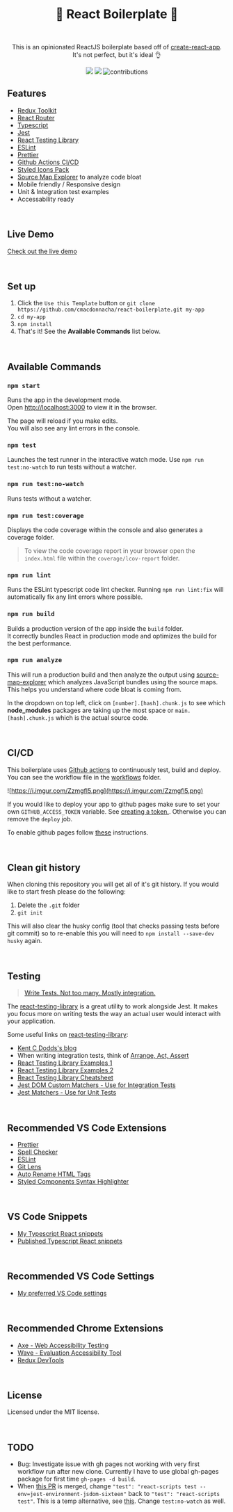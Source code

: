 <h1 align="center">🚀 React Boilerplate 🚀</h1>
<br>
<p align="center">This is an opinionated ReactJS boilerplate based off of <a href="https://create-react-app.dev/">create-react-app</a>. It's not perfect, but it's ideal 👌</p>

<p align="center">
  <a>
    <img src="https://github.com/cmacdonnacha/react-boilerplate/workflows/Continuous%20Integration/badge.svg" />
  </a>
  <a>
    <img src="https://img.shields.io/david/cmacdonnacha/react-boilerplate.svg" />
  </a>
  <a>
    <img src="https://img.shields.io/badge/License-MIT-blue.svg" alt="contributions" />
  </a>
</p>

## Features

- [Redux Toolkit][redux-toolkit]
- [React Router][react-router]
- [Typescript][typescript]
- [Jest][jest]
- [React Testing Library][react-testing-library]
- [ESLint][eslint]
- [Prettier][prettier]
- [Github Actions CI/CD][github-actions]
- [Styled Icons Pack][styled-icons]
- [Source Map Explorer][source-map-explorer] to analyze code bloat
- Mobile friendly / Responsive design
- Unit & Integration test examples
- Accessability ready

&nbsp;

## Live Demo

[Check out the live demo](https://cmacdonnacha.github.io/react-boilerplate/)

&nbsp;

## Set up

1. Click the `Use this Template` button or `git clone https://github.com/cmacdonnacha/react-boilerplate.git my-app`
2. `cd my-app`
3. `npm install`
4. That's it! See the **Available Commands** list below.

&nbsp;

## Available Commands

### `npm start`

Runs the app in the development mode.<br />
Open [http://localhost:3000](http://localhost:3000) to view it in the browser.

The page will reload if you make edits.<br />
You will also see any lint errors in the console.

### `npm test`

Launches the test runner in the interactive watch mode. Use `npm run test:no-watch` to run tests without a watcher.<br />

### `npm run test:no-watch`

Runs tests without a watcher.

### `npm run test:coverage`

Displays the code coverage within the console and also generates a coverage folder.

> To view the code coverage report in your browser open the `index.html` file within the `coverage/lcov-report` folder.

### `npm run lint`

Runs the ESLint typescript code lint checker. Running `npm run lint:fix` will automatically fix any lint errors where possible.

### `npm run build`

Builds a production version of the app inside the `build` folder.<br />
It correctly bundles React in production mode and optimizes the build for the best performance.

### `npm run analyze`

This will run a production build and then analyze the output using [source-map-explorer] which analyzes JavaScript bundles using the source maps. This helps you understand where code bloat is coming from.

In the dropdown on top left, click on `[number].[hash].chunk.js` to see which **node_modules** packages are taking up the most space or `main.[hash].chunk.js` which is the actual source code.

&nbsp;

## CI/CD

This boilerplate uses [Github actions][github-actions] to continuously test, build and deploy. You can see the workflow file in the [workflows](.github/workflows/continuous-integration-workflow.yml) folder.

![https://i.imgur.com/Zzmgfl5.png](https://i.imgur.com/Zzmgfl5.png)

If you would like to deploy your app to github pages make sure to set your own `GITHUB_ACCESS_TOKEN` variable. See [creating a token.](https://help.github.com/en/github/authenticating-to-github/creating-a-personal-access-token-for-the-command-line#creating-a-token). Otherwise you can remove the `deploy` job.

To enable github pages follow [these](https://help.github.com/en/github/working-with-github-pages/configuring-a-publishing-source-for-your-github-pages-site#choosing-a-publishing-source) instructions.

&nbsp;

## Clean git history

When cloning this repository you will get all of it's git history. If you would like to start fresh please do the following:

1. Delete the `.git` folder
2. `git init`

This will also clear the husky config (tool that checks passing tests before git commit) so to re-enable this you will need to `npm install --save-dev husky` again.

&nbsp;

## Testing

> [Write Tests. Not too many. Mostly integration.](https://kentcdodds.com/blog/write-tests)

The [react-testing-library][react-testing-library] is a great utility to work alongside Jest. It makes you focus more on writing tests the way an actual user would interact with your application.

Some useful links on [react-testing-library][react-testing-library]:

- [Kent C Dodds's blog][react-testing-library]
- When writing integration tests, think of [Arrange, Act, Assert](http://wiki.c2.com/?ArrangeActAssert)
- [React Testing Library Examples 1](https://react-testing-examples.com/)
- [React Testing Library Examples 2](https://github.com/kentcdodds/react-testing-library-course/tree/master/src/__tests__)
- [React Testing Library Cheatsheet](https://testing-library.com/docs/dom-testing-library/cheatsheet)
- [Jest DOM Custom Matchers - Use for Integration Tests](https://github.com/testing-library/jest-dom#custom-matchers)
- [Jest Matchers - Use for Unit Tests](https://jestjs.io/docs/en/expect)

&nbsp;

## Recommended VS Code Extensions

- [Prettier][vscode-extension-prettier]
- [Spell Checker][vscode-extension-spell-checker]
- [ESLint][vscode-extension-eslint]
- [Git Lens][vscode-extension-git-lens]
- [Auto Rename HTML Tags][vscode-extension-auto-rename-tag]
- [Styled Components Syntax Highlighter][vscode-extension-styled-components]

&nbsp;

## VS Code Snippets

- [My Typescript React snippets][vs-code-my-typescript-react-snippets]
- [Published Typescript React snippets][vs-code-typescript-react-snippets]

&nbsp;

## Recommended VS Code Settings

- [My preferred VS Code settings][vs-code-my-settings]

&nbsp;

## Recommended Chrome Extensions

- [Axe - Web Accessibility Testing][chrome-extension-axe]
- [Wave - Evaluation Accessibility Tool][chrome-extension-wave]
- [Redux DevTools][chrome-extension-redux-devtools]

&nbsp;

## License

Licensed under the MIT license.

&nbsp;

## TODO

- Bug: Investigate issue with gh pages not working with very first workflow run after new clone. Currently I have to use global gh-pages package for first time `gh-pages -d build`.
- When [this PR](https://github.com/facebook/create-react-app/pull/8362) is merged, change `"test": "react-scripts test --env=jest-environment-jsdom-sixteen"` back to `"test": "react-scripts test"`. This is a temp alternative, see [this](https://github.com/testing-library/dom-testing-library/releases/tag/v7.0.0). Change `test:no-watch` as well.

<!-- prettier-ignore-start -->
[npm]: https://www.npmjs.com/
[node]: https://nodejs.org
[continuous-integration-badge]: https://github.com/cmacdonnacha/react-boilerplate/workflows/Continuous%20Integration/badge.svg
[dependencies-badge]: https://img.shields.io/david/cmacdonnacha/react-boilerplate.svg
[package]: https://www.npmjs.com/package/cra-template-ideal-starter
[typescript]: https://github.com/microsoft/TypeScript
[redux-toolkit]: https://github.com/reduxjs/redux-toolkit
[jest]: https://jestjs.io/
[react-testing-library]: https://testing-library.com/docs/react-testing-library/intro
[cra]: https://github.com/facebook/create-react-app
[source-map-explorer]: https://www.npmjs.com/package/source-map-explorer
[axios]: https://github.com/axios/axios
[eslint]: https://eslint.org/
[prettier]: https://prettier.io/docs/en/index.html
[github-actions]: https://github.com/cmacdonnacha/react-boilerplate/actions
[styled-icons]: https://styled-icons.js.org/
[react-router]: https://reacttraining.com/react-router/web/guides/quick-start
[vs-code-my-typescript-react-snippets]: https://gist.github.com/cmacdonnacha/334ef14cb301c426ee6eb166eb500a5a
[vs-code-my-settings]: https://gist.github.com/cmacdonnacha/b6360f349c1a86aafda28f6d44c9d215
[vs-code-typescript-react-snippets]: https://github.com/infeng/vscode-react-typescript#readme
[vscode-extension-prettier]: https://marketplace.visualstudio.com/items?itemName=esbenp.prettier-vscode
[vscode-extension-auto-rename-tag]: https://marketplace.visualstudio.com/items?itemName=formulahendry.auto-rename-tag
[vscode-extension-spell-checker]: https://marketplace.visualstudio.com/items?itemName=streetsidesoftware.code-spell-checker
[vscode-extension-eslint]: https://marketplace.visualstudio.com/items?itemName=dbaeumer.vscode-eslint
[vscode-extension-git-lens]: https://marketplace.visualstudio.com/items?itemName=eamodio.gitlens
[vscode-extension-styled-components]: https://marketplace.visualstudio.com/items?itemName=jpoissonnier.vscode-styled-components
[chrome-extension-axe]: https://chrome.google.com/webstore/detail/axe-web-accessibility-tes/lhdoppojpmngadmnindnejefpokejbdd
[chrome-extension-wave]: https://chrome.google.com/webstore/detail/wave-evaluation-tool/jbbplnpkjmmeebjpijfedlgcdilocofh
[chrome-extension-redux-devtools]: https://chrome.google.com/webstore/detail/redux-devtools/lmhkpmbekcpmknklioeibfkpmmfibljd
<!-- prettier-ignore-end -->
